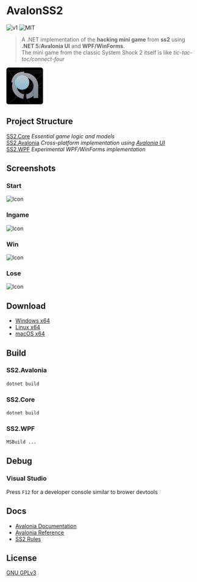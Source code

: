 # AvalonSS2

![v1](https://img.shields.io/badge/version-0.0.1-blue)
![MIT](https://img.shields.io/badge/License-GNU%20GPLv3-red)

> A .NET implementation of the **hacking mini game** from **ss2** using **.NET 5**/**Avalonia UI** and **WPF/WinForms**.  
> The mini game from the classic System Shock 2 itself is like *tic-tac-toc/connect-four*

![Icon](Assets/Icon_96x96.png)

## Project Structure

[SS2.Core](SS2.Core) *Essential game logic and models*  
[SS2.Avalonia](SS2.SS2.AvaloniaUI) *Cross-platform implementation using [Avalonia UI](https://avaloniaui.net/)*   
[SS2.WPF](SS2.WPF) *Experimental WPF/WinForms implementation*  

## Screenshots

### Start

![Icon](Assets/Screenshots/Start.png)


### Ingame

![Icon](Assets/Screenshots/Ingame.png)

### Win

![Icon](Assets/Screenshots/Win.png)

### Lose

![Icon](Assets/Screenshots/Lose.png)

## Download

* [Windows x64]()
* [Linux x64]()
* [macOS x64]()

## Build

### SS2.Avalonia

```bash
dotnet build
```

### SS2.Core

```bash
dotnet build
```

### SS2.WPF

```bash
MSBuild ...
```

## Debug

### Visual Studio

Press `F12` for a developer console similar to brower devtools

## Docs

* [Avalonia Documentation](https://docs.avaloniaui.net)  
* [Avalonia Reference](http://reference.avaloniaui.net/api)
* [SS2 Rules](https://shodan.fandom.com/wiki/Hacking)

## License

[GNU GPLv3](LICENSE)